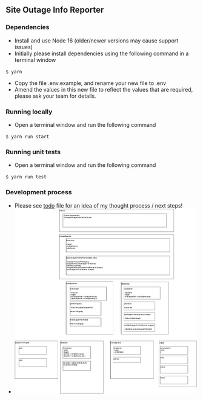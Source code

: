 ## Site Outage Info Reporter

### Dependencies

- Install and use Node 16 (older/newer versions may cause support issues)
- Initially please install dependencies using the following command in a terminal window

```
$ yarn
```

- Copy the file .env.example, and rename your new file to .env
- Amend the values in this new file to reflect the values that are required, please ask your team for details.

### Running locally

- Open a terminal window and run the following command

```
$ yarn run start
```

### Running unit tests

- Open a terminal window and run the following command

```
$ yarn run test
```

### Development process

- Please see [todo](./todo.md) file for an idea of my thought process / next steps!
- ![Class Diagram](./Documentation//site-outage-info.drawio.png "Class Diagram")
